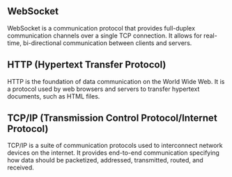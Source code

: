 ## WebSocket
WebSocket is a communication protocol that provides full-duplex communication channels over a single TCP connection. It allows for real-time, bi-directional communication between clients and servers. 

## HTTP (Hypertext Transfer Protocol)
HTTP is the foundation of data communication on the World Wide Web. It is a protocol used by web browsers and servers to transfer hypertext documents, such as HTML files.

## TCP/IP (Transmission Control Protocol/Internet Protocol)
TCP/IP is a suite of communication protocols used to interconnect network devices on the internet. It provides end-to-end communication specifying how data should be packetized, addressed, transmitted, routed, and received.